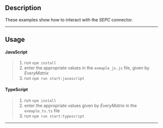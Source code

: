 ## **Description**
These examples show how to interact with the _SEPC_ connector.
___ 
## **Usage**

#### JavaScript

> 1. run `npm install`
> 2. enter the appropriate values in the `exmaple_js.js` file, given by _EveryMatrix_
> 3. run `npm run start:javascript`

#### TypeScript
> 1. run `npm install`
> 2. enter the appropriate values given by _EveryMatrix_ in the `exmaple_ts.ts` file
> 3. run `npm run start:typescript`

___

